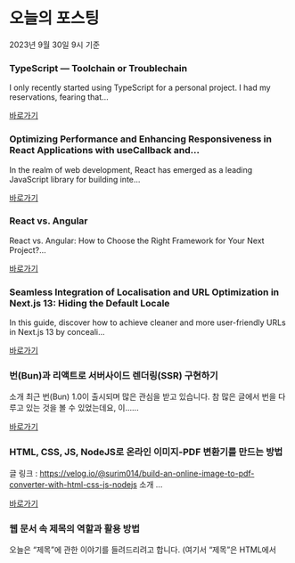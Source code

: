 # 오늘의 포스팅 
2023년 9월 30일 9시 기준 

### TypeScript — Toolchain or Troublechain 

 I only recently started using TypeScript for a personal project. I had my reservations, fearing that... 

 [바로가기](https://medium.com/@wolfoliver/my-journey-with-typescript-3baf50b0473d?responsesOpen=true&sortBy=REVERSE_CHRON&source=topic_portal_recommended_stories---------0-84----------typescript----------0a5d000b_0c97_4c59_831e_18a75fc574fd-------) 

### Optimizing Performance and Enhancing Responsiveness in React Applications with useCallback and… 

 In the realm of web development, React has emerged as a leading JavaScript library for building inte... 

 [바로가기](https://medium.com/@aryandi/optimizing-performance-and-enhancing-responsiveness-in-react-applications-with-usecallback-and-4cbaac7dcc4b?responsesOpen=true&sortBy=REVERSE_CHRON&source=topic_portal_recommended_stories---------0-84----------frontend----------cee0bd39_e19d_4bb8_86a9_6aeddfcff6c1-------) 

### React vs. Angular 

 React vs. Angular: How to Choose the Right Framework for Your Next Project?... 

 [바로가기](https://medium.com/@Brilworks/react-vs-angular-c35b0fbca44b?responsesOpen=true&sortBy=REVERSE_CHRON&source=topic_portal_recommended_stories---------0-84----------reactjs----------871f02b8_f69e_47ea_a472_c25d5724e53c-------) 

### Seamless Integration of Localisation and URL Optimization in Next.js 13: Hiding the Default Locale 

 In this guide, discover how to achieve cleaner and more user-friendly URLs in Next.js 13 by conceali... 

 [바로가기](https://medium.com/@rakeshkumar-42819/seamless-integration-of-localisation-and-url-optimization-in-next-js-13-hiding-the-default-locale-e2f8b863697a?responsesOpen=true&sortBy=REVERSE_CHRON&source=topic_portal_recommended_stories---------0-84----------nextjs----------836768b6_76f6_4134_a947_e4a040934d16-------) 

###  번(Bun)과 리액트로 서버사이드 렌더링(SSR) 구현하기 

 소개 최근 번(Bun) 1.0이 출시되며 많은 관심을 받고 있습니다. 참 많은 글에서 번을 다루고 있는 것을 볼 수 있었는데요, 이…... 

 [바로가기](https://kofearticle.substack.com/p/korean-fe-article-bun-ssr) 

###  HTML, CSS, JS, NodeJS로 온라인 이미지-PDF 변환기를 만드는 방법 

 글 링크 : https://velog.io/@surim014/build-an-online-image-to-pdf-converter-with-html-css-js-nodejs 소개 ... 

 [바로가기](https://kofearticle.substack.com/p/korean-fe-article-html-css-js-nodejs) 

### 웹 문서 속 제목의 역할과 활용 방법 

 오늘은 “제목”에 관한 이야기를 들려드리려고 합니다. (여기서 “제목”은 HTML에서 <title> 태그가 아닌, <h> 태그입니다.) 정답이 있진 않습니다. 각 용도에 맞춰서 너... 

 [바로가기](https://yozm.wishket.com/magazine/detail/2249/) 

### [FEConf2023 미리보기] Vue → Next.js 주의할 점 

 개발자들이 참여하는 국내 행사는 여럿 있지만, 프론트엔드에 특화해 수백 명 규모가 모이는 컨퍼런스로는 FEConf(프론트엔드 개발 컨퍼런스)가 유일합니다. 올해 FEConf에서는 ... 

 [바로가기](https://yozm.wishket.com/magazine/detail/2248/) 

---

**참조 링크**

- [Korean FE article](https://kofearticle.substack.com) 

- [요즘 IT](https://yozm.wishket.com/magazine) 

- [Medium](https://medium.com) 

